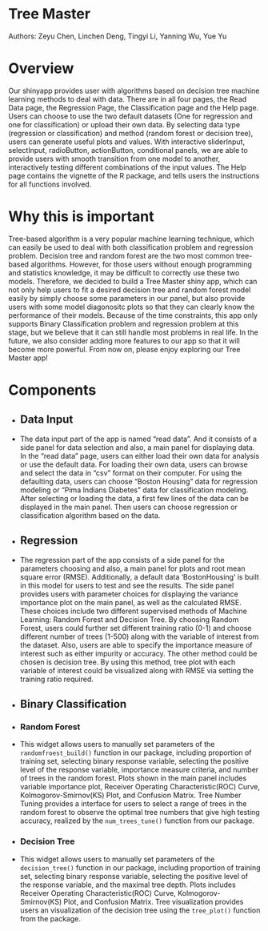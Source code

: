 # Tree Master
Authors: Zeyu Chen, Linchen Deng, Tingyi Li, Yanning Wu, Yue Yu

# Overview
Our shinyapp provides user with algorithms based on decision tree machine learning methods to deal with data. There are in all four pages, the Read Data page, the Regression Page, the Classification page and the Help page.
Users can choose to use the two default datasets (One for regression and one for classification) or upload their own data. By selecting data type (regression or classification) and method (random forest or decision tree), users can generate useful plots and values. With interactive sliderInput, selectInput, radioButton, actionButton, conditional panels, we are able to provide users with smooth transition from one model to another, interactively testing different combinations of the input values. The Help page contains the vignette of the R package, and tells users the instructions for all functions involved. 

# Why this is important
Tree-based algorithm is a very popular machine learning technique, which can easily be used to deal with both classification problem and regression problem. Decision tree and random forest are the two most common tree-based algorithms. However, for those users without enough programming and statistics knowledge, it may be difficult to correctly use these two models. Therefore, we decided to build a Tree Master shiny app, which can not only help users to fit a desired decision tree and random forest model easily by simply choose some parameters in our panel, but also provide users with some model diagonositc plots so that they can clearly know the performance of their models. Because of the time constraints, this app only supports Binary Classification problem and regression problem at this stage, but we believe that it can still handle most problems in real life. In the future, we also consider adding more features to our app so that it will become more powerful. From now on, please enjoy exploring our Tree Master app!


# Components
- ## Data Input
- The data input part of the app is named “read data”. And it consists of a side panel for data selection and also, a main panel for displaying data. In the “read data” page, users can either load their own data for analysis or use the default data. For loading their own data, users can browse and select the data in “csv” format on their computer. For using the defaulting data, users can choose “Boston Housing” data for regression modeling or “Pima Indians Diabetes” data for classification modeling. After selecting or loading the data, a first few lines of the data can be displayed in the main panel. Then users can choose regression or classification algorithm based on the data.

- ## Regression
- The regression part of the app consists of a side panel for the parameters choosing and also, a main panel for plots and root mean square error (RMSE). Additionally, a default data ‘BostonHousing’ is built in this model for users to test and see the results.
The side panel provides users with parameter choices for displaying the variance importance plot on the main panel, as well as the calculated RMSE. These choices include two different supervised methods of Machine Learning: Random Forest and Decision Tree. 
By choosing Random Forest, users could further set different training ratio (0-1) and choose different number of trees (1-500) along with the variable of interest from the dataset. Also, users are able to specify the importance measure of interest such as either impurity or accuracy.
The other method could be chosen is decision tree. By using this method, tree plot with each variable of interest could be visualized along with RMSE via setting the training ratio required.


- ## Binary Classification
- ### Random Forest
- This widget allows users to manually set parameters of the `randomfroest_build()` function in our package, including proportion of training set, selecting binary response variable, selecting the positive level of the response variable, importance measure criteria, and number of trees in the random forest. Plots shown in the main panel includes variable importance plot, Receiver Operating Characteristic(ROC) Curve, Kolmogorov-Smirnov(KS) Plot, and Confusion Matrix. Tree Number Tuning provides a interface for users to select a range of trees in the random forest to observe the optimal tree numbers that give high testing accuracy, realized by the `num_trees_tune()` function from our package.

- ### Decision Tree
- This widget allows users to manually set parameters of the `decision_tree()` function in our package, including proportion of training set, selecting binary response variable, selecting the positive level of the response variable, and the maximal tree depth. Plots includes Receiver Operating Characteristic(ROC) Curve, Kolmogorov-Smirnov(KS) Plot, and Confusion Matrix. Tree visualization provides users an visualization of the decision tree using the `tree_plot()` function from the package.
